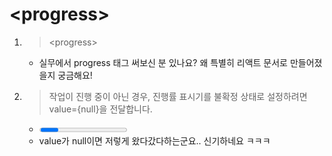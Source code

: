 # \<progress>

1. > \<progress>
    - 실무에서 progress 태그 써보신 분 있나요? 왜 특별히 리액트 문서로 만들어졌을지 궁금해요!

2. > 작업이 진행 중이 아닌 경우, 진행률 표시기를 불확정 상태로 설정하려면 value={null}을 전달합니다.
    - <progress>
    - value가 null이면 저렇게 왔다갔다하는군요.. 신기하네요 ㅋㅋㅋ


